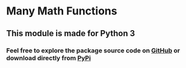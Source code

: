 # Many Math Functions

## This module is made for Python 3

### Feel free to explore the package source code on [GitHub][1] or download directly from [PyPi][2]

[1]: https://github.com/TheOnlyWalrus/manymathfunctions
[2]: https://pypi.org/project/manyMathFunctions